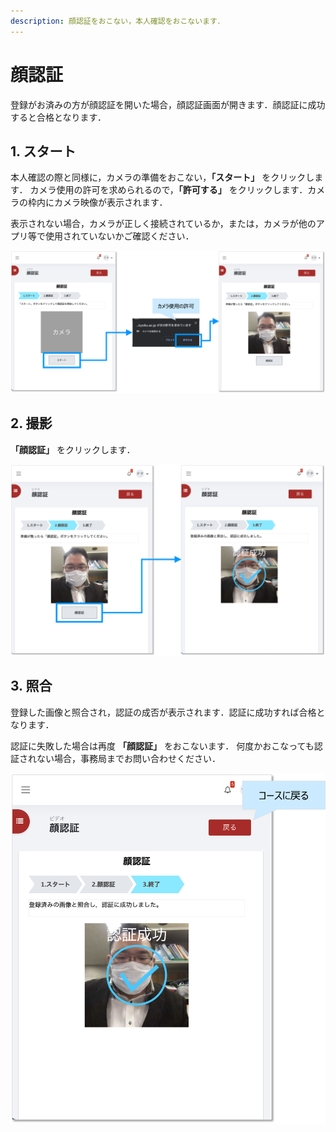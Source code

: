 ```yaml
---
description: 顔認証をおこない，本人確認をおこないます．
---
```


# 顔認証

登録がお済みの方が顔認証を開いた場合，顔認証画面が開きます．顔認証に成功すると合格となります．

## 1. スタート

本人確認の際と同様に，カメラの準備をおこない，**「スタート」** をクリックします． カメラ使用の許可を求められるので，**「許可する」** をクリックします．カメラの枠内にカメラ映像が表示されます．

表示されない場合，カメラが正しく接続されているか，または，カメラが他のアプリ等で使用されていないかご確認ください．

![](</.gitbook/assets/image (490).png>)

## 2. 撮影

**「顔認証」** をクリックします．

![](</.gitbook/assets/image (491).png>)

## 3. 照合

登録した画像と照合され，認証の成否が表示されます．認証に成功すれば合格となります．

認証に失敗した場合は再度 **「顔認証」** をおこないます． 何度かおこなっても認証されない場合，事務局までお問い合わせください．

![](</.gitbook/assets/image (492).png>)
